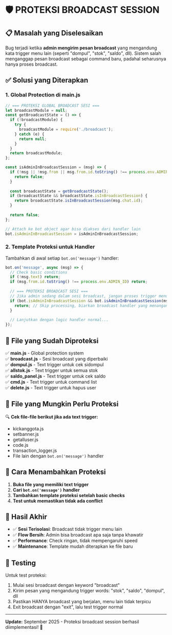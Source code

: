 # 🛡️ PROTEKSI BROADCAST SESSION

## 📋 Masalah yang Diselesaikan

Bug terjadi ketika **admin mengirim pesan broadcast** yang mengandung kata trigger menu lain (seperti "dompul", "stok", "saldo", dll). Sistem salah menganggap pesan broadcast sebagai command baru, padahal seharusnya hanya proses broadcast.

## ✅ Solusi yang Diterapkan

### 1. **Global Protection di main.js**
```javascript
// === PROTEKSI GLOBAL BROADCAST SESI ===
let broadcastModule = null;
const getBroadcastState = () => {
  if (!broadcastModule) {
    try {
      broadcastModule = require('./broadcast');
    } catch (e) {
      return null;
    }
  }
  return broadcastModule;
};

const isAdminInBroadcastSession = (msg) => {
  if (!msg || !msg.from || msg.from.id.toString() !== process.env.ADMIN_ID) {
    return false;
  }
  
  const broadcastState = getBroadcastState();
  if (broadcastState && broadcastState.isInBroadcastSession) {
    return broadcastState.isInBroadcastSession(msg.chat.id);
  }
  
  return false;
};

// Attach ke bot object agar bisa diakses dari handler lain
bot.isAdminInBroadcastSession = isAdminInBroadcastSession;
```

### 2. **Template Proteksi untuk Handler**
Tambahkan di awal setiap `bot.on('message')` handler:

```javascript
bot.on('message', async (msg) => {
  // Check basic conditions
  if (!msg.text) return;
  if (msg.from.id.toString() !== process.env.ADMIN_ID) return;
  
  // === PROTEKSI BROADCAST SESI ===
  // Jika admin sedang dalam sesi broadcast, jangan proses trigger menu lain
  if (bot.isAdminInBroadcastSession && bot.isAdminInBroadcastSession(msg)) {
    return; // Skip processing, biarkan broadcast handler yang menangani
  }
  
  // Lanjutkan dengan logic handler normal...
});
```

## 📂 File yang Sudah Diproteksi

✅ **main.js** - Global protection system  
✅ **broadcast.js** - Sesi broadcast yang diperbaiki  
✅ **dompul.js** - Text trigger untuk cek sidompul  
✅ **allstok.js** - Text trigger untuk semua stok  
✅ **saldo_panel.js** - Text trigger untuk cek saldo  
✅ **cmd.js** - Text trigger untuk command list  
✅ **delete.js** - Text trigger untuk hapus user  

## 📂 File yang Mungkin Perlu Proteksi

🔍 **Cek file-file berikut jika ada text trigger:**
- kickanggota.js
- setbanner.js  
- getalluser.js
- code.js
- transaction_logger.js
- File lain dengan `bot.on('message')` handler

## 🔧 Cara Menambahkan Proteksi

1. **Buka file yang memiliki text trigger**
2. **Cari `bot.on('message')` handler**
3. **Tambahkan template proteksi setelah basic checks**
4. **Test untuk memastikan tidak ada conflict**

## 🎯 Hasil Akhir

- ✅ **Sesi Terisolasi**: Broadcast tidak trigger menu lain
- ✅ **Flow Bersih**: Admin bisa broadcast apa saja tanpa khawatir
- ✅ **Performance**: Check ringan, tidak mempengaruhi speed
- ✅ **Maintenance**: Template mudah diterapkan ke file baru

## 🧪 Testing

Untuk test proteksi:
1. Mulai sesi broadcast dengan keyword "broadcast"
2. Kirim pesan yang mengandung trigger words: "stok", "saldo", "dompul", dll
3. Pastikan HANYA broadcast yang berjalan, menu lain tidak terpicu
4. Exit broadcast dengan "exit", lalu test trigger normal

---
**Update:** September 2025 - Proteksi broadcast session berhasil diimplementasi! 🎉
